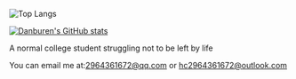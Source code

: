 
![Top Langs](https://github-readme-stats.vercel.app/api/top-langs/?username=Danburen&layout=compact)

[![Danburen's GitHub stats](https://github-readme-stats.vercel.app/api?username=Danburen&show_icons=true)](https://github.com/anuraghazra/github-readme-stats)

A  normal college student struggling not to be left by life

You can email me at:2964361672@qq.com or hc2964361672@outlook.com 
